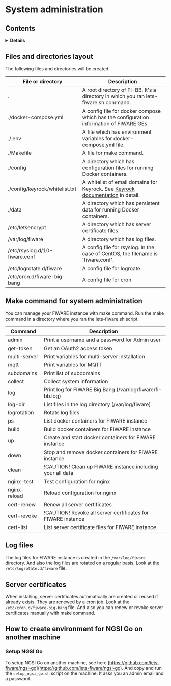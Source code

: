 # System administration

## Contents

<details>
<summary><strong>Details</strong></summary>

-   [Files and directories layout](#files-and-directories-layout)
-   [Make command for system administration](#make-command-for-system-administration)
-   [Log files](#log-files)
-   [Server certificates](#server-certificates)

</details>

## Files and directories layout

The following files and directories will be created.

| File or directory              | Description                                                                                                                                                                                                  |
| ------------------------------ | ------------------------------------------------------------------------------------------------------------------------------------------------------------------------------------------------------------ |
| .                              | A root directory of FI-BB. It's a directory in which you ran lets-fiware.sh command.                                                                                                                         |
| ./docker-compose.yml           | A config file for docker compose which has the configuration information of FIWARE GEs.                                                                                                                      |
| ./.env                         | A file which has environment variables for docker-compose.yml file.                                                                                                                                          |
| ./Makefile                     | A file for make command.                                                                                                                                                                                     |
| ./config                       | A directory which has configuration files for running Docker containers.                                                                                                                                     |
| ./config/keyrock/whitelist.txt | A whitelist of email domains for Keyrock. See [Keyrock documentation](https://fiware-idm.readthedocs.io/en/latest/installation_and_administration_guide/configuration/index.html#email-filtering) in detail. |
| ./data                         | A directory which has persistent data for running Docker containers.                                                                                                                                         |
| /etc/letsencrypt               | A directory which has server certificate files.                                                                                                                                                              |
| /var/log/fiware                | A directory which has log files.                                                                                                                                                                             |
| /etc/rsyslog.d/10-fiware.conf  | A config file for rsyslog. In the case of CentOS, the filename is 'fiware.conf'.                                                                                                                             |
| /etc/logrotate.d/fiware        | A config file for logroate.                                                                                                                                                                                  |
| /etc/cron.d/fiware-big-bang    | A config file for cron                                                                                                                                                                                       |

## Make command for system administration

You can manage your FIWARE instance with make command. Run the make command in a directory where you ran
the lets-fiware.sh script.

| Command      | Description                                                  |
| ------------ | ------------------------------------------------------------ |
| admin        | Print a username and a password for Admin user               |
| get-token    | Get an OAuth2 access token                                   |
| multi-server | Print variables for multi-server installation                |
| mqtt         | Print variables for MQTT                                     |
| subdomains   | Print list of subdomains                                     |
| collect      | Collect system information                                   |
| log          | Print log for FIWARE Big Bang (/var/log/fiware/fi-bb.log)    |
| log-dir      | List files in the log directory (/var/log/fiware)            |
| logrotation  | Rotate log files                                             |
| ps           | List docker containers for FIWARE instance                   |
| build        | Build docker containers for FIWARE instance                  |
| up           | Create and start docker containers for FIWARE instance       |
| down         | Stop and remove docker containers for FIWARE instance        |
| clean        | !CAUTION! Clean up FIWARE instance including your all data   |
| nginx-test   | Test configuration for nginx                                 |
| nginx-reload | Reload configuration for nginx                               |
| cert-renew   | Renew all server certificates                                |
| cert-revoke  | !CAUTION! Revoke all server certificates for FIWARE instance |
| cert-list    | List server certificate files for FIWARE instance            |

## Log files

The log files for FIWARE instance is created in the `/var/log/fiware` directory.
And also the log files are rotated on a regular basis. Look at the `/etc/logrotate.d/fiware` file.

## Server certificates

When installing, server certificates automatically are created or reused if already exists.
They are renewed by a cron job. Look at the `/etc/cron.d/fiware-big-bang` file. And also you can
renew or revoke server certificates manually with make command.

## How to create environment for NGSI Go on another machine

### Setup NGSI Go

To setup NGSI Go on another machine, see here [https://github.com/lets-fiware/ngsi-go](https://github.com/lets-fiware/ngsi-go).
And copy and run the `setup_ngsi_go.sh` script on the machine. It asks you an admin email and a password.
